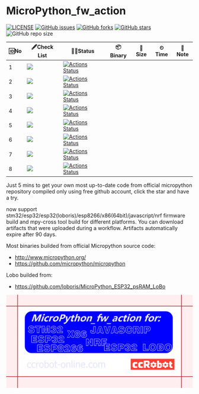 # MicroPython_fw_action

[![LICENSE](https://img.shields.io/github/license/mashape/apistatus.svg?style=flat-square&label=LICENSE)](https://github.com/ccccmagicboy/MicroPython_fw_action/blob/master/LICENSE)
[![GitHub issues](https://img.shields.io/github/issues/ccccmagicboy/MicroPython_fw_action)](https://github.com/ccccmagicboy/MicroPython_fw_action/issues) [![GitHub forks](https://img.shields.io/github/forks/ccccmagicboy/MicroPython_fw_action)](https://github.com/ccccmagicboy/MicroPython_fw_action/network) [![GitHub stars](https://img.shields.io/github/stars/ccccmagicboy/MicroPython_fw_action)](https://github.com/ccccmagicboy/MicroPython_fw_action/stargazers)
![GitHub repo size](https://img.shields.io/github/repo-size/ccccmagicboy/micropython_fw_action)

| 🆔No 	| 🖋Check List 	| 👨‍💻Status   	| 📦Binary 	| 📐Size 	| ⏲Time 	| 📜Note 	|
|-----	|------------------------------------------------------	|------------------------------------------------------------------------------------------------------------------------------------------------------------------------------------------------------------------------	|---------	|-------	|-------	|-------	|
| 1 	| ![](https://img.shields.io/badge/STM32-official-blue) 	| [![Actions Status](https://github.com/ccccmagicboy/MicroPython_fw_action/workflows/STM32_BUILD/badge.svg)](https://github.com/ccccmagicboy/MicroPython_fw_action/actions?query=workflow%3ASTM32_BUILD) 	|  	|  	|  	|  	|
| 2 	| ![](https://img.shields.io/badge/ESP32-official-blue) 	| [![Actions Status](https://github.com/ccccmagicboy/MicroPython_fw_action/workflows/ESP32_BUILD/badge.svg)](https://github.com/ccccmagicboy/MicroPython_fw_action/actions?query=workflow%3AESP32_BUILD) 	|  	|  	|  	|  	|
| 3 	| ![](https://img.shields.io/badge/ESP8266-official-blue) 	| [![Actions Status](https://github.com/ccccmagicboy/MicroPython_fw_action/workflows/ESP8266_BUILD/badge.svg)](https://github.com/ccccmagicboy/MicroPython_fw_action/actions?query=workflow%3AESP8266_BUILD) 	|  	|  	|  	|  	|
| 4 	| ![](https://img.shields.io/badge/x86(64bit)-official-blue) 	| [![Actions Status](https://github.com/ccccmagicboy/MicroPython_fw_action/workflows/x86_BUILD(64bit)/badge.svg)](https://github.com/ccccmagicboy/MicroPython_fw_action/actions?query=workflow%3Ax86_BUILD(64bit)) 	|  	|  	|  	|  	|
| 5 	| ![](https://img.shields.io/badge/mpy_cross-official-blue) 	| [![Actions Status](https://github.com/ccccmagicboy/MicroPython_fw_action/workflows/mpy-cross_BUILD/badge.svg)](https://github.com/ccccmagicboy/MicroPython_fw_action/actions?query=workflow%3Ampy-cross_BUILD) 	|  	|  	|  	|  	|
| 6 	| ![](https://img.shields.io/badge/ESP32-LoBo-blue) 	| [![Actions Status](https://github.com/ccccmagicboy/MicroPython_fw_action/workflows/ESP32_LoBo_BUILD/badge.svg)](https://github.com/ccccmagicboy/MicroPython_fw_action/actions?query=workflow%3Ampy-ESP32_LoBo_BUILD) 	|  	|  	|  	|  	|
| 7 	| ![](https://img.shields.io/badge/Javascript-official-blue) 	| [![Actions Status](https://github.com/ccccmagicboy/MicroPython_fw_action/workflows/Javascript_BUILD/badge.svg)](https://github.com/ccccmagicboy/MicroPython_fw_action/actions?query=workflow%3AJavascript_BUILD) 	|  	|  	|  	|  	|
| 8 	| ![](https://img.shields.io/badge/nRF-official-blue) 	| [![Actions Status](https://github.com/ccccmagicboy/MicroPython_fw_action/workflows/nRF_BUILD/badge.svg)](https://github.com/ccccmagicboy/MicroPython_fw_action/actions?query=workflow%3AnRF_BUILD) 	|  	|  	|  	|  	|

Just 5 mins to get your own most up-to-date code from official micropython repository compiled only using free github account, click the star and have a try.

now support stm32/esp32/esp32(loboris)/esp8266/x86(64bit)/javascript/nrf firmware build and mpy-cross tool build for different platforms. You can download artifacts that were uploaded during a workflow. Artifacts automatically expire after 90 days.

Most binaries builded from official Micropython source code:
- http://www.micropython.org/
- https://github.com/micropython/micropython

Lobo builded from:
- https://github.com/loboris/MicroPython_ESP32_psRAM_LoBo

![](MicroPython_fw_action_card.png)



